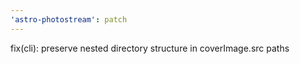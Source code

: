 ```yaml
---
'astro-photostream': patch
---
```


fix(cli): preserve nested directory structure in coverImage.src paths
